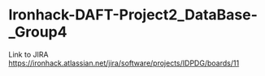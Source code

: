 # Ironhack-DAFT-Project2_DataBase-_Group4
Link to JIRA https://ironhack.atlassian.net/jira/software/projects/IDPDG/boards/11
